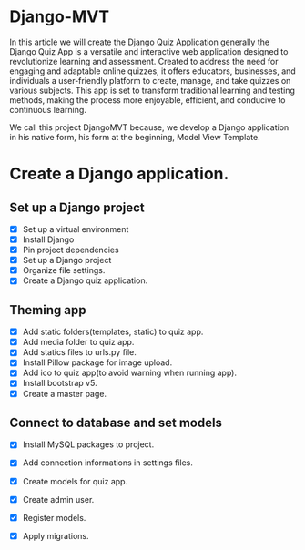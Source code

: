 # Django-MVT
 In this article we will create the Django Quiz Application generally the Django Quiz App is a versatile and interactive web application designed to revolutionize learning and assessment. Created to address the need for engaging and adaptable online quizzes, it offers educators, businesses, and individuals a user-friendly platform to create, manage, and take quizzes on various subjects. This app is set to transform traditional learning and testing methods, making the process more enjoyable, efficient, and conducive to continuous learning.
 
 We call this project DjangoMVT because, we develop a Django application in his native form, his form at the beginning, Model View Template.

# Create a Django application.
## Set up a Django project
- [x] Set up a virtual environment
- [x] Install Django
- [x] Pin project dependencies
- [x] Set up a Django project
- [x] Organize file settings.
- [x] Create a Django quiz application.
## Theming app
- [x] Add static folders(templates, static) to quiz app.
- [x] Add media folder to quiz app.
- [x] Add statics files to urls.py file.
- [x] Install Pillow package for image upload.
- [x] Add ico to quiz app(to avoid warning when running app).
- [x] Install bootstrap v5.
- [x] Create a master page.
## Connect to database and set models
- [x] Install MySQL packages to project.
- [x] Add connection informations in settings files.
- [x] Create models for quiz app.
- [x] Create admin user.
- [x] Register models.
- [x] Apply migrations.


